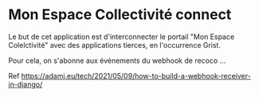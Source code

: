 # Mon Espace Collectivité connect


Le but de cet application est d'interconnecter le portail "Mon Espace Colelctivité" avec des applications tierces, en l'occurrence Grist.

Pour cela, on s'abonne aux événements du webhook de recoco ...


Ref
https://adamj.eu/tech/2021/05/09/how-to-build-a-webhook-receiver-in-django/



##